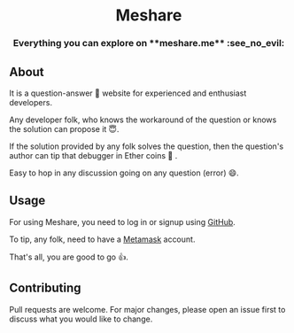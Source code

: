 <h1 align="center">Meshare</h1>

<h3 align="center">Everything you can explore on **meshare.me** :see_no_evil:</h3>

## About

It is a question-answer :monocle_face: website for experienced and enthusiast developers.

Any developer folk, who knows the workaround of the question or knows the solution can propose it :innocent:.

If the solution provided by any folk solves the question, then the question's author can tip that debugger in Ether coins :money_mouth_face: .

Easy to hop in any discussion going on any question (error) :smile:.


## Usage
For using Meshare, you need to log in or signup using [GitHub](https://github.com).

To tip, any folk, need to have a [Metamask](https://metamask.io/) account.

That's all, you are good to go :+1:.

## Contributing
Pull requests are welcome. For major changes, please open an issue first to discuss what you would like to change.


